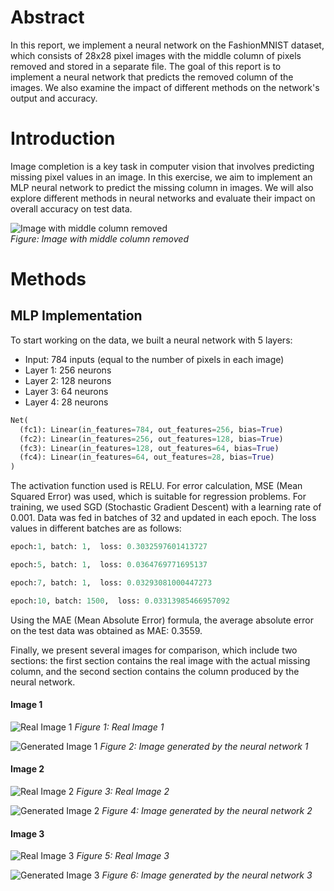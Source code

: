 # Abstract

In this report, we implement a neural network on the FashionMNIST dataset, which consists of 28x28 pixel images with the middle column of pixels removed and stored in a separate file. The goal of this report is to implement a neural network that predicts the removed column of the images. We also examine the impact of different methods on the network's output and accuracy.

# Introduction

Image completion is a key task in computer vision that involves predicting missing pixel values in an image. In this exercise, we aim to implement an MLP neural network to predict the missing column in images. We will also explore different methods in neural networks and evaluate their impact on overall accuracy on test data.

![Image with middle column removed](7.jpg)  
*Figure: Image with middle column removed*

# Methods

## MLP Implementation

To start working on the data, we built a neural network with 5 layers:
- Input: 784 inputs (equal to the number of pixels in each image)
- Layer 1: 256 neurons
- Layer 2: 128 neurons
- Layer 3: 64 neurons
- Layer 4: 28 neurons

```python
Net(
  (fc1): Linear(in_features=784, out_features=256, bias=True)
  (fc2): Linear(in_features=256, out_features=128, bias=True)
  (fc3): Linear(in_features=128, out_features=64, bias=True)
  (fc4): Linear(in_features=64, out_features=28, bias=True)
)
```

The activation function used is RELU. For error calculation, MSE (Mean Squared Error) was used, which is suitable for regression problems. For training, we used SGD (Stochastic Gradient Descent) with a learning rate of 0.001. Data was fed in batches of 32 and updated in each epoch. The loss values in different batches are as follows:
```python
epoch:1, batch: 1,  loss: 0.3032597601413727

epoch:5, batch: 1,  loss: 0.0364769771695137

epoch:7, batch: 1,  loss: 0.03293081000447273

epoch:10, batch: 1500,  loss: 0.03313985466957092
```
Using the MAE (Mean Absolute Error) formula, the average absolute error on the test data was obtained as MAE: 0.3559.

Finally, we present several images for comparison, which include two sections: the first section contains the real image with the actual missing column, and the second section contains the column produced by the neural network.

#### Image 1

![Real Image 1](1.jpg)
*Figure 1: Real Image 1*

![Generated Image 1](2.jpg)
*Figure 2: Image generated by the neural network 1*

#### Image 2

![Real Image 2](3.jpg)
*Figure 3: Real Image 2*

![Generated Image 2](4.jpg)
*Figure 4: Image generated by the neural network 2*

#### Image 3

![Real Image 3](5.jpg)
*Figure 5: Real Image 3*

![Generated Image 3](6.jpg)
*Figure 6: Image generated by the neural network 3*

